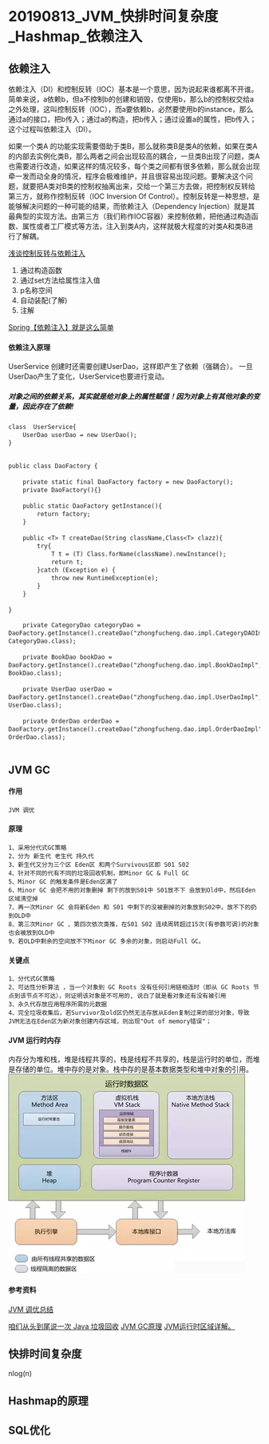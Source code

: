 # 20190813_JVM_快排时间复杂度_Hashmap_依赖注入

## 依赖注入

依赖注入（DI）和控制反转（IOC）基本是一个意思，因为说起来谁都离不开谁。简单来说，a依赖b，但a不控制b的创建和销毁，仅使用b，那么b的控制权交给a之外处理，这叫控制反转（IOC），而a要依赖b，必然要使用b的instance，那么通过a的接口，把b传入；通过a的构造，把b传入；通过设置a的属性，把b传入；这个过程叫依赖注入（DI）。

如果一个类A 的功能实现需要借助于类B，那么就称类B是类A的依赖，如果在类A的内部去实例化类B，那么两者之间会出现较高的耦合，一旦类B出现了问题，类A也需要进行改造，如果这样的情况较多，每个类之间都有很多依赖，那么就会出现牵一发而动全身的情况，程序会极难维护，并且很容易出现问题。要解决这个问题，就要把A类对B类的控制权抽离出来，交给一个第三方去做，把控制权反转给第三方，就称作控制反转（IOC Inversion Of Control）。控制反转是一种思想，是能够解决问题的一种可能的结果，而依赖注入（Dependency Injection）就是其最典型的实现方法。由第三方（我们称作IOC容器）来控制依赖，把他通过构造函数、属性或者工厂模式等方法，注入到类A内，这样就极大程度的对类A和类B进行了解耦。

[浅谈控制反转与依赖注入](https://zhuanlan.zhihu.com/p/33492169)

1) 通过构造函数
2) 通过set方法给属性注入值
3) p名称空间
4) 自动装配(了解)
5) 注解

[Spring【依赖注入】就是这么简单](https://juejin.im/post/5aa89d076fb9a028c06a846c)

#### 依赖注入原理
UserService 创建时还需要创建UserDao，这样即产生了依赖（强耦合）。 一旦UserDao产生了变化，UserService也要进行变动。
##### 对象之间的依赖关系，其实就是给对象上的属性赋值！因为对象上有其他对象的变量，因此存在了依赖!
```
class  UserService{
	UserDao userDao = new UserDao();
}
```

```

public class DaoFactory {

    private static final DaoFactory factory = new DaoFactory();
    private DaoFactory(){}

    public static DaoFactory getInstance(){
        return factory;
    }

    public <T> T createDao(String className,Class<T> clazz){
        try{
            T t = (T) Class.forName(className).newInstance();
            return t;
        }catch (Exception e) {
            throw new RuntimeException(e);
        }
    }

}

```

```
    private CategoryDao categoryDao = DaoFactory.getInstance().createDao("zhongfucheng.dao.impl.CategoryDAOImpl", CategoryDao.class);

    private BookDao bookDao = DaoFactory.getInstance().createDao("zhongfucheng.dao.impl.BookDaoImpl", BookDao.class);

    private UserDao userDao = DaoFactory.getInstance().createDao("zhongfucheng.dao.impl.UserDaoImpl", UserDao.class);

    private OrderDao orderDao = DaoFactory.getInstance().createDao("zhongfucheng.dao.impl.OrderDaoImpl", OrderDao.class);


```
## JVM GC 
#### 作用
    JVM 调优
#### 原理
    1、采用分代式GC策略
    2、分为 新生代 老生代 持久代
    3、新生代又分为三个区 Eden区 和两个Survivous区即 S01 S02
    4、针对不同的代有不同的垃圾回收机制，即Minor GC & Full GC 
    5、Minor GC 的触发条件是Eden区满了
    6、Minor GC 会把不用的对象删掉 剩下的放到S01中 S01放不下 会放到Old中，然后Eden区域清空掉
    7、再一次Minor GC 会将新Eden 和 S01 中剩下的没被删掉的对象放到S02中。放不下的扔到OLD中
    8、第三次Minor GC 、第四次依次类推，在S01 S02 连续周转超过15次(有参数可调)的对象也会被放到OLD中
    9、若OLD中剩余的空间放不下Minor GC 多余的对象，则启动Full GC。
#### 关键点
    1、分代式GC策略
    2、可达性分析算法 ，当一个对象到 GC Roots 没有任何引用链相连时（即从 GC Roots 节点到该节点不可达），则证明该对象是不可用的, 说白了就是看对象还有没有被引用
    3、永久代存放应用程序所需的元数据
    4、完全垃圾收集后，若Survivor及old区仍然无法存放从Eden复制过来的部分对象，导致JVM无法在Eden区为新对象创建内存区域，则出现"Out of memory错误"； 

#### JVM 运行时内存
内存分为堆和栈，堆是线程共享的，栈是线程不共享的，栈是运行时的单位，而堆是存储的单位。堆中存的是对象。栈中存的是基本数据类型和堆中对象的引用。
 ![JVM 运行时内存](../images/d20190819-2.png)
    

#### 参考资料
[JVM 调优总结](https://www.cnblogs.com/andy-zhou/p/5327288.html#_caption_12)

[咱们从头到尾说一次 Java 垃圾回收](https://www.infoq.cn/article/ZOYqRI4c-BFKmUBmzmKN)
[JVM GC原理](https://www.cnblogs.com/yy3b2007com/p/10975870.html)
[JVM运行时区域详解。](https://mp.weixin.qq.com/s?__biz=MzI3ODcxMzQzMw==&mid=2247484701&idx=1&sn=db752b494c7ca0baafc0df795343ee9d&chksm=eb53802bdc24093dd76ea3e3047a9bea61c8dc9370724924083525c68d083d3ccf1798295f5f&scene=21#wechat_redirect)
## 快排时间复杂度


nlog(n)
[](https://www.zhihu.com/question/22393997)
## Hashmap的原理

## SQL优化